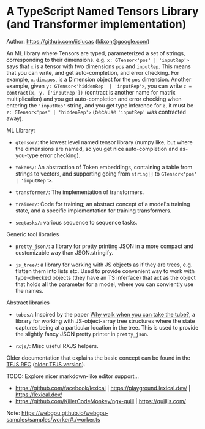 # A TypeScript Named Tensors Library (and Transformer implementation)

Author: https://github.com/iislucas (ldixon@google.com)

An ML library where Tensors are typed, parameterized a set of strings, corresponding to their dimensions. e.g. `x: GTensor<'pos' | 'inputRep'>` says that `x` is a tensor with two dimensions `pos` and `inputRep`. This means that you can write, and get auto-completion, and error checking. For example, `x.dim.pos`, is a Dimension object for the `pos` dimension. Another example, given `y: GTensor<'hiddenRep' | 'inputRep'>`, you can write `z = contract(x, y, ['inputRep'])` (contract is another name for matrix multiplication) and you get auto-completion and error checking when entering the `'inputRep'` string, and you get type inference for `z`, it must be `z: GTensor<'pos' | 'hiddenRep'>` (because `'inputRep'` was contracted away).

ML Library:

- `gtensor/`: the lowest level named tensor library (numpy like, but where the dimensions are named, so you get nice auto-completion and as-you-type error checking).

- `tokens/`: An abstraction of Token embeddings, containing a table from strings to vectors, and supporting going from `string[]` to `GTensor<'pos' | 'inputRep'>`.

- `transformer/`: The implementation of transformers.

- `trainer/`: Code for training; an abstract concept of a model's training state, and a specific implementation for training transformers.

- `seqtasks/`: various sequence to sequence tasks.

Generic tool libraries

- `pretty_json/`: a library for pretty printing JSON in a more compact and customizable way than JSON.stringify.

- `js_tree/`: a library for working with JS objects as if they are trees, e.g. flatten them into lists etc. Used to provide convenient way to work with type-checked objects (they have an TS inferface) that act as the object that holds all the parameter for a model, where you can conviently use the names.

Abstract libraries

- `tubes/`: Inspired by the paper [Why walk when you can take the tube?](http://strictlypositive.org/Holes.pdf), a library for working with JS-object-array tree structures where the state captures being at a particular location in the tree. This is used to provide the slightly fancy JSON pretty printer in `pretty_json`.

- `rxjs/`: Misc useful RXJS helpers.

Older documentation that explains the basic concept can be found in the [TFJS RFC](https://github.com/PAIR-code/tiny-transformers/blob/main/animated-transformer/src/lib/gtensor/20210731-tfjs-named-tensors.md) ([older TFJS version](https://github.com/tensorflow/community/blob/master/rfcs/20210731-tfjs-named-tensors.md)).

TODO: Explore nicer markdown-like editor support...

- https://github.com/facebook/lexical | https://playground.lexical.dev/ | https://lexical.dev/
- https://github.com/KillerCodeMonkey/ngx-quill | https://quilljs.com/

Note: https://webgpu.github.io/webgpu-samples/samples/worker#./worker.ts

